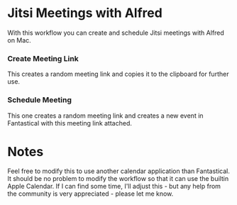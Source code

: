 # Jitsi Meetings with Alfred 

With this workflow you can create and schedule Jitsi meetings with Alfred on Mac. 

### Create Meeting Link

This creates a random meeting link and copies it to the clipboard for further use.

### Schedule Meeting

This one creates a random meeting link and creates a new event in Fantastical with this meeting link attached. 


# Notes

Feel free to modify this to use another calendar application than Fantastical. It should be no problem to modify the workflow so that it can use the builtin Apple Calendar. If I can find some time, I'll adjust this - but any help from the community is very appreciated - please let me know.



